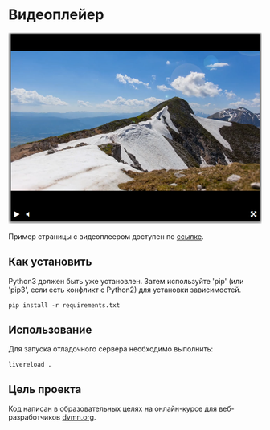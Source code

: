 # Видеоплейер

![videoplayer_screenshot](./videoplayer_screenshot.png)

Пример страницы с видеоплеером доступен по [ссылке](https://clownkill.github.io/video_player/).
 
## Как установить

Python3 должен быть уже установлен. Затем используйте 'pip' (или 'pip3', если есть конфликт с Python2) для 
установки зависимостей.
```
pip install -r requirements.txt
```

## Использование

Для запуска отладочного сервера необходимо выполнить:
```
livereload .
```

## Цель проекта

Код написан в образовательных целях на онлайн-курсе для веб-разработчиков [dvmn.org](https://dvmn.org/).